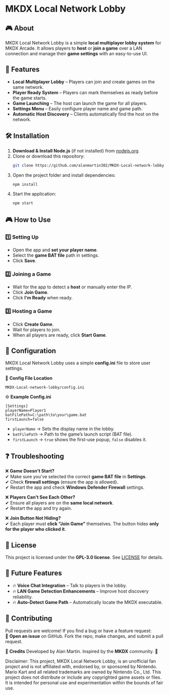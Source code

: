 # MKDX Local Network Lobby

## 🎮 About
MKDX Local Network Lobby is a simple **local multiplayer lobby system** for MKDX Arcade. It allows players to **host** or **join a game** over a LAN connection and manage their **game settings** with an easy-to-use UI.

## 🚀 Features
- **Local Multiplayer Lobby** – Players can join and create games on the same network.
- **Player Ready System** – Players can mark themselves as ready before the game starts.
- **Game Launching** – The host can launch the game for all players.
- **Settings Menu** – Easily configure player name and game path.
- **Automatic Host Discovery** – Clients automatically find the host on the network.

## 🛠 Installation
1. **Download & Install Node.js** (if not installed) from [nodejs.org](https://nodejs.org/).
2. Clone or download this repository:
   ```sh
   git clone https://github.com/alanmartin302/MKDX-Local-network-lobby.git
   ```
3. Open the project folder and install dependencies:
   ```sh
   npm install
   ```
4. Start the application:
   ```sh
   npm start
   ```

## 🎮 How to Use
### 1️⃣ Setting Up
- Open the app and **set your player name**.
- Select the **game BAT file** path in settings.
- Click **Save**.

### 2️⃣ Joining a Game
- Wait for the app to detect a **host** or manually enter the IP.
- Click **Join Game**.
- Click **I'm Ready** when ready.

### 3️⃣ Hosting a Game
- Click **Create Game**.
- Wait for players to join.
- When all players are ready, click **Start Game**.

## 🔧 Configuration
MKDX Local Network Lobby uses a simple **config.ini** file to store user settings.

📌 **Config File Location**  
```
MKDX-Local-network-lobby/config.ini
```
⚙ **Example Config.ini**
```
[Settings]
playerName=Player1
batFilePath=C:\path\to\your\game.bat
firstLaunch=false
```
- `playerName` → Sets the display name in the lobby.
- `batFilePath` → Path to the game’s launch script (BAT file).
- `firstLaunch` → `true` shows the first-use popup, `false` disables it.

## ❓ Troubleshooting
❌ **Game Doesn't Start?**  
✔ Make sure you've selected the correct **game BAT file** in **Settings**.  
✔ Check **firewall settings** (ensure the app is allowed).  
✔ Restart the app and check **Windows Defender Firewall** settings.

❌ **Players Can't See Each Other?**  
✔ Ensure all players are on the **same local network**.  
✔ Restart the app and try again.

❌ **Join Button Not Hiding?**  
✔ Each player must **click "Join Game"** themselves. The button hides **only for the player who clicked it**.

## 📜 License
This project is licensed under the **GPL-3.0 license**. See [LICENSE](LICENSE) for details.

## 🔮 Future Features
- 🔥 **Voice Chat Integration** – Talk to players in the lobby.
- 🔥 **LAN Game Detection Enhancements** – Improve host discovery reliability.
- 🔥 **Auto-Detect Game Path** – Automatically locate the MKDX executable.

## 🤝 Contributing
Pull requests are welcome! If you find a bug or have a feature request:  
📌 **Open an issue** on GitHub. Fork the repo, make changes, and submit a pull request.

🌟 **Credits** Developed by Alan Martin. Inspired by the **MKDX** community. 🚀

Disclaimer: This project, MKDX Local Network Lobby, is an unofficial fan project and is not affiliated with, endorsed by, or sponsored by Nintendo. Mario Kart and all related trademarks are owned by Nintendo Co., Ltd. This project does not distribute or include any copyrighted game assets or files. It is intended for personal use and experimentation within the bounds of fair use.
